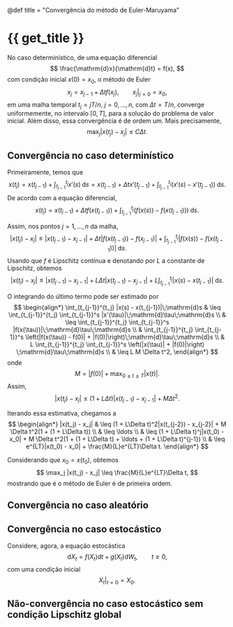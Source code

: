 @def title = "Convergência do método de Euler-Maruyama"

# {{ get_title }}

No caso determinístico, de uma equação diferencial
$$
\frac{\mathrm{d}x}{\mathrm{d}t} = f(x),
$$
com condição inicial $x(0) = x_0$, o método de Euler
$$
x_{j} = x_{j-1} + \Delta t f(x_j), \qquad x_j|_{j = 0} = x_0,
$$
em uma malha temporal $t_j = jT/n$, $j = 0, \ldots, n$, com $\Delta t = T/n$, converge uniformemente, no intervalo $[0, T]$, para a solução do problema de valor inicial. Além disso, essa convergência é de ordem um. Mais precisamente,
$$
\max_{j}|x(t_j) - x_j| \leq C \Delta t.
$$

## Convergência no caso determinístico

Primeiramente, temos que
$$
x(t_j) = x(t_{j-1}) + \int_{t_{j-1}}^{t_j} x'(s)\;\mathrm{d}s = x(t_{j-1}) + \Delta t x'(t_{j-1}) + \int_{t_{j-1}}^{t_j} (x'(s) - x'(t_{j-1}))\;\mathrm{d}s.
$$
De acordo com a equação diferencial,
$$
x(t_j) = x(t_{j-1}) + \Delta t f(x(t_{j-1})) + \int_{t_{j-1}}^{t_j} (f(x(s)) - f(x(t_{j-1})))\;\mathrm{d}s.
$$

Assim, nos pontos $j = 1, \ldots, n$ da malha,
$$
|x(t_j) - x_j| \leq | x(t_{j-1}) - x_{j-1} | + \Delta t |f(x(t_{j-1})) - f(x_{j-1})| + \int_{t_{j-1}}^{t_j} |f(x(s)) - f(x(t_{j-1}))|\;\mathrm{d}s.
$$
Usando que $f$ é Lipschitz contínua e denotando por $L$ a constante de Lipschitz, obtemos
$$
|x(t_j) - x_j| \leq |x(t_{j-1}) - x_{j-1}| + L \Delta t |x(t_{j-1}) - x_{j-1}| + L \int_{t_{j-1}}^{t_j} |x(s) - x(t_{j-1})|\;\mathrm{d}s.
$$

O integrando do último termo pode ser estimado por
$$
\begin{align*}
\int_{t_{j-1}}^{t_j} |x(s) - x(t_{j-1})|\;\mathrm{d}s & \leq \int_{t_{j-1}}^{t_j} \int_{t_{j-1}}^s |x'(\tau)|\;\mathrm{d}\tau\;\mathrm{d}s \\
& \leq \int_{t_{j-1}}^{t_j} \int_{t_{j-1}}^s |f(x(\tau))|\;\mathrm{d}\tau\;\mathrm{d}s \\
& \int_{t_{j-1}}^{t_j} \int_{t_{j-1}}^s \left(|f(x(\tau)) - f(0)| + |f(0)|\right)\;\mathrm{d}\tau\;\mathrm{d}s \\
& L \int_{t_{j-1}}^{t_j} \int_{t_{j-1}}^s \left(|x(\tau)| + |f(0)|\right) \;\mathrm{d}\tau\;\mathrm{d}s \\
& \leq L M \Delta t^2,
\end{align*}
$$
onde
$$
M = |f(0)| + \max_{0 \leq t \leq T} |x(t)|.
$$
Assim,
$$
|x(t_j) - x_j| \leq (1 + L\Delta t)|x(t_{j-1}) - x_{j-1}| + M \Delta t^2.
$$

Iterando essa estimativa, chegamos a
$$
\begin{align*}
|x(t_j) - x_j| & \leq (1 + L\Delta t)^2|x(t_{j-2}) - x_{j-2}| + M \Delta t^2(1 + (1 + L\Delta t)) \\
& \leq \ldots \\
& \leq (1 + L\Delta t)^j|x(t_0) - x_0| + M \Delta t^2(1 + (1 + L\Delta t) + \ldots + (1 + L\Delta t)^{j-1}) \\
& \leq e^{LT}|x(t_0) - x_0| + \frac{M}{L}e^{LT}\Delta t.
\end{align*}
$$

Considerando que $x_0 = x(t_0)$, obtemos
$$
\max_j |x(t_j) - x_j| \leq \frac{M}{L}e^{LT}\Delta t,
$$
mostrando que é o método de Euler é de primeira ordem.

## Convergência no caso aleatório

## Convergência no caso estocástico

Considere, agora, a equação estocástica
$$
\mathrm{d}X_t = f(X_t)\mathrm{d}t + g(X_t)\mathrm{d}W_t, \qquad t \geq 0,
$$
com uma condição inicial
$$
\left.X_t\right|_{t = 0} = X_0.
$$

## Não-convergência no caso estocástico sem condição Lipschitz global